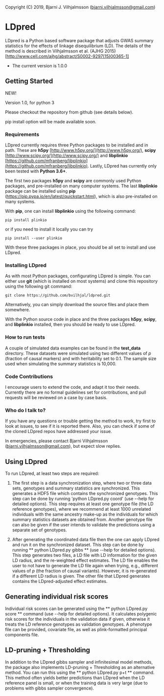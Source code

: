 Copyright (C) 2019, Bjarni J. Vilhjalmsson (bjarni.vilhjalmsson@gmail.com)

# LDpred #


LDpred is a Python based software package that adjusts GWAS summary statistics
for the effects of linkage disequilibrium (LD).  The details of the method is
described in Vilhjalmsson et al. (AJHG 2015) [http://www.cell.com/ajhg/abstract/S0002-9297(15)00365-1]

* The current version is 1.0.0


## Getting Started ##
NEW!

Version 1.0, for python 3

Please checkout the repository from github (see details below).

pip install option will be made available soon.

### Requirements ###
LDpred currently requires three Python packages to be installed and in path.  These
are **h5py** [http://www.h5py.org/](http://www.h5py.org/), **scipy** [http://www.scipy.org/](http://www.scipy.org/)
and **libplinkio** [https://github.com/mfranberg/libplinkio](https://github.com/mfranberg/libplinkio).  Lastly, LDpred
has currently only been tested with **Python 3.6+**.

The first two packages **h5py** and **scipy** are commonly used Python packages, and pre-installed on many computer systems. The last **libplinkio** package can be installed using **pip** (https://pip.pypa.io/en/latest/quickstart.html), which is also pre-installed on many systems.

With **pip**, one can install **libplinkio** using the following command:

`pip install plinkio`

or if you need to install it locally you can try

`pip install --user plinkio`

With these three packages in place, you should be all set to install and use LDpred.

### Installing LDpred ###

As with most Python packages, configurating LDpred is simple.  You can either use **git** (which is installed on most systems) and clone this repository using the following git command:

`git clone https://github.com/bvilhjal/ldpred.git`

Alternatively, you can simply download the source files and place them somewhere.

With the Python source code in place and the three packages **h5py**, **scipy**, and **libplinkio** installed, then you should be ready to use LDpred.


### How to run tests ###
A couple of simulated data examples can be found in the **test_data** directory.  These datasets were simulated using two different values of *p* (fraction of causal markers) and with heritability set to 0.1. The sample size used when simulating the summary statistics is 10,000.


### Code Contributions ###
I encourage users to extend the code, and adapt it too their needs.  Currently there are no formal guidelines set for
contributions, and pull requests will be reviewed on a case by case basis.

### Who do I talk to? ###
If you have any questions or trouble getting the method to work, try first to look at issues, to see if it is reported there.  Also, you can check if some of the cloned LDpred repos have addressed your issue.

In emergencies, please contact Bjarni Vilhjalmsson (bjarni.vilhjalmsson@gmail.com), but expect slow replies.  

## Using LDpred ##
To run LDpred, at least two steps are required:

1. The first step is a data synchronization step, where two or three data sets, genotypes and summary statistics are synchronized.  This generates a HDF5 file which contains the synchronized genotypes.  This step can be done by running 
'python LDpred.py coord'
(use --help for detailed options).  This step requires at least one genotype file (the LD reference genotypes), where we recommend at least 1000 unrelated individuals with the same ancestry make-up as the individuals for which summary statistics datasets are obtained from.  Another genotype file can also be given if the user intends to validate the predictions using a separate set of genotypes.

2. After generating the coordinated data file then the one can apply LDpred and run it on the synchronized dataset.  This step can be done by running ** python LDpred.py gibbs ** (use --help for detailed options).  This step generates two files, a LD file with LD information for the given LD radius, and the re-weighted effect estimates.  The LD file enables the user to not have to generate the LD file again when trying, e.g., different values of *p* (the fraction of causal variants). However, it is re-generated if a different LD radius is given.  The other file that LDpred generates contains the LDpred-adjusted effect estimates.

## Generating individual risk scores ##
Individual risk scores can be generated using the ** python LDpred.py score ** command (use --help for detailed options).  It calculates polygenic risk scores for the individuals in the validation data if given, otherwise it treats the LD reference genotypes as validation genotypes.  A phenotype file can be provided, covariate file, as well as plink-formatted principal components file.



## LD-pruning + Thresholding ##
In addition to the LDpred gibbs sampler and infinitesimal model methods, the package also implements LD-pruning + Thresholding as an alternative method. You can run this using the ** python LDpred.py p+t ** command. This method often yields better predictions than LDpred when the LD reference panel is small, or when the training data is very large (due to problems with gibbs sampler convergence).

